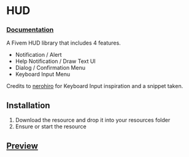 # HUD

### [Documentation](https://docs.baguscodestudio.com/docs/hud/)

A Fivem HUD library that includes 4 features.

- Notification / Alert
- Help Notification / Draw Text UI
- Dialog / Confirmation Menu
- Keyboard Input Menu

Credits to [nerohiro](https://github.com/nerohiro/nh-keyboard) for Keyboard Input inspiration and a snippet taken.

## Installation

1. Download the resource and drop it into your resources folder
2. Ensure or start the resource

## [Preview](https://www.youtube.com/watch?v=w2g8Y_ZFK_o)
